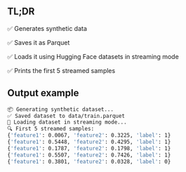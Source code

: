 ## TL;DR
✅ Generates synthetic data

✅ Saves it as Parquet

✅ Loads it using Hugging Face datasets in streaming mode

✅ Prints the first 5 streamed samples

## Output example
```bash
📦 Generating synthetic dataset...
✅ Saved dataset to data/train.parquet
🌊 Loading dataset in streaming mode...
🔍 First 5 streamed samples:
{'feature1': 0.0067, 'feature2': 0.3225, 'label': 1}
{'feature1': 0.5448, 'feature2': 0.4295, 'label': 1}
{'feature1': 0.1787, 'feature2': 0.1798, 'label': 1}
{'feature1': 0.5507, 'feature2': 0.7426, 'label': 1}
{'feature1': 0.3801, 'feature2': 0.0328, 'label': 0}
```
